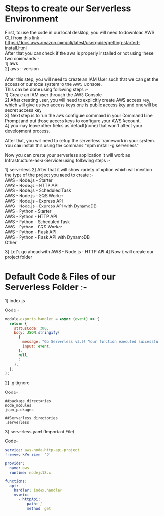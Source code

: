 
# Steps to create our Serverless Environment

First, to use the code in our local desktop, you will need to download AWS CLI from this link - https://docs.aws.amazon.com/cli/latest/userguide/getting-started-install.html
<br>
After that you can check if the aws is properly installed or not using these two commands - <br>
1] aws <br>
2] aws --version <br>
<br>
After this step, you will need to create an IAM User such that we can get the access of our local system to the AWS Console.<br>
This can be done using following steps :-<br>
1] Create an IAM user through the AWS Console.<br>
2] After creating user, you will need to explicitly create AWS access key, which will give us two access keys one is public access key and one will be secret access key<br>
3] Next step is to run the aws configure command in your Command Line Prompt and put those access keys to configure your AWS Account.<br>
4] you may leave other fields as default(none) that won't affect your development process.<br>

After that, you will need to setup the serverless framework in your system. You can install this using the command "npm install -g serverless" 

Now you can create your serverless application(It will work as Infrastructure-as-a-Service) using following steps :-

1] serverless
2] After that it will show variety of option which will mention the type of the project you need to create :-
<br>
  AWS - Node.js - Starter<br>
  AWS - Node.js - HTTP API<br>
  AWS - Node.js - Scheduled Task<br>
  AWS - Node.js - SQS Worker<br>
  AWS - Node.js - Express API<br>
  AWS - Node.js - Express API with DynamoDB<br>
  AWS - Python - Starter<br>
  AWS - Python - HTTP API<br>
  AWS - Python - Scheduled Task<br>
  AWS - Python - SQS Worker<br>
  AWS - Python - Flask API<br>
  AWS - Python - Flask API with DynamoDB<br>
  Other<br>
  
 3] Let's go ahead with AWS - Node.js - HTTP API
 4] Now it will create our project folder
 
 
# Default Code & Files of our Serverless Folder :- 

1] index.js 

Code -
```js
module.exports.handler = async (event) => {
  return {
    statusCode: 200,
    body: JSON.stringify(
      {
        message: "Go Serverless v3.0! Your function executed successfully!",
        input: event,
      },
      null,
      2
    ),
  };
};
```
2] .gitignore

Code-
```.gitignore
##package directories
node_modules
jspm_packages

##Serverless directories
.serverless
```
3] serverless.yaml (Important File)

Code-
```yaml
service: aws-node-http-api-project
frameworkVersion: '3'

provider:
  name: aws
  runtime: nodejs18.x

functions:
  api:
    handler: index.handler
    events:
      - httpApi:
          path: /
          method: get
```




